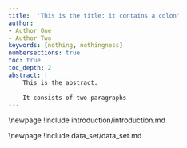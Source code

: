 ```yaml
---
title:  'This is the title: it contains a colon'
author:
- Author One
- Author Two
keywords: [nothing, nothingness]
numbersections: true
toc: true
toc_depth: 2
abstract: |
    This is the abstract.
    
    It consists of two paragraphs
---
```


\newpage
!include introduction/introduction.md

\newpage
!include data_set/data_set.md

